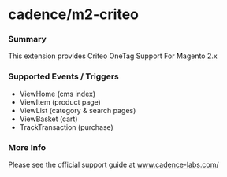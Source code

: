 # cadence/m2-criteo

### Summary
This extension provides Criteo OneTag Support For Magento 2.x

### Supported Events / Triggers
* ViewHome (cms index)
* ViewItem (product page)
* ViewList (category & search pages)
* ViewBasket (cart)
* TrackTransaction (purchase)

### More Info
Please see the official support guide at www.cadence-labs.com/
